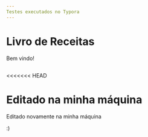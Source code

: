 ```yaml
---
Testes executados no Typora
---
```


# Livro de Receitas 



Bem vindo!

## 

<<<<<<< HEAD

Editado na minha máquina
=======

Editado novamente na minha máquina



:)
